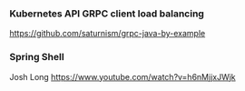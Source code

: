
### Kubernetes API GRPC client load balancing

https://github.com/saturnism/grpc-java-by-example

### Spring Shell

Josh Long https://www.youtube.com/watch?v=h6nMjjxJWjk
